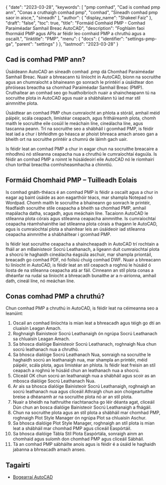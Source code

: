 {
  "date": "2023-03-28",
  "keywords": [
"pmp comhad",
"Cad is comhad pmp ann",
"Conas a cruthaigh comhad pmp",
"comhad",
"Síneadh comhad pmp saor in aisce,",
"síneadh"
],
  "author": {
    "display_name": "Shakeel Faiz"
},
  "draft": "false",
  "toc": true,
  "title": "Formáid Comhaid PMP - Comhad Paraiméadar Samhail Breac AutoCAD",
  "description": "Foghlaim faoi fhormáid PMP agus APIs ar féidir leo comhaid PMP a chruthú agus a oscailt.",
  "linktitle": "PMP",
  "menu": {
    "docs": {
      "identifier": "settings-pmp-ga",
      "parent": "settings"
}
},
  "lastmod": "2023-03-28"
}

## Cad is comhad PMP ann?

Úsáideann AutoCAD an síneadh comhad .pmp dá Chomhad Paraiméadar Samhail Breac. Nuair a bhreacann tú líníocht in AutoCAD, bíonn na socruithe agus an chumraíocht a bhaineann go sonrach le printéirí a úsáidtear don phróiseas breactha sa chomhad Paraiméadar Samhail Breac (PMP). Cruthaítear an comhad seo go huathoibríoch nuair a shaincheapann tú na socruithe plota in AutoCAD agus nuair a shábhálann tú iad mar stíl ainmnithe plota.

Úsáidtear an comhad PMP chun cumraíocht an phlota a stóráil, amhail méid páipéir, scála ceapach, limistéar ceapach, agus fritháireamh plota, chomh maith le socruithe eile cosúil le meáchain líne, cineálacha líne, agus tascanna peann. Trí na socruithe seo a shábháil i gcomhad PMP, is féidir leat iad a chur i bhfeidhm go héasca ar phoist bhreaca amach anseo gan a bheith ort na socruithe printéir a chumrú de láimh gach uair.

Is féidir leat an comhad PMP a chur in eagar chun na socruithe breacaire a mhodhnú nó stíleanna ceapacha nua a chruthú le cumraíochtaí éagsúla. Is féidir an comhad PMP a roinnt le húsáideoirí eile AutoCAD nó le ríomhairí chun torthaí breactha comhsheasmhacha a chinntiú.

## Formáid Chomhaid PMP – Tuilleadh Eolais

Is comhad gnáth-théacs é an comhad PMP is féidir a oscailt agus a chur in eagar ag baint úsáide as aon eagarthóir téacs, mar shampla Notepad nó Wordpad. Chomh maith le socruithe a bhaineann go sonrach le printéir, féadfaidh socruithe stíle ceapacha a bheith sa chomhad PMP, amhail mapálacha datha, scagadh, agus meáchain líne. Tacaíonn AutoCAD le stíleanna plota córais agus stíleanna ceapacha ainmnithe. Is cumraíochtaí ceapacha réamhshainithe iad stíleanna plota córais a thagann le AutoCAD, agus is cumraíochtaí plota a shainítear leis an úsáideoir iad stíleanna ceapacha ainmnithe a shábháiltear i gcomhad PMP.

Is féidir leat socruithe ceapacha a shaincheapadh in AutoCAD trí rochtain a fháil ar an mBainisteoir Socrú Leathanach, a ligeann duit cumraíochtaí plota a shocrú le haghaidh cineálacha éagsúla aschuir, mar shampla priontáil, breacadh go comhad PDF, nó foilsiú chuig comhad DWF. Nuair a bhreacann tú líníocht in AutoCAD, is féidir leat an stíl ceapach a roghnú le húsáid ó liosta de na stíleanna ceapacha atá ar fáil. Cinneann an stíl plota conas a dhéanfar na rudaí sa líníocht a bhreacadh bunaithe ar a n-airíonna, amhail dath, cineál líne, nó meáchan líne.

## Conas comhad PMP a chruthú?

Chun comhad PMP a chruthú in AutoCAD, is féidir leat na céimeanna seo a leanúint:

1. Oscail an comhad líníochta is mian leat a bhreacadh agus téigh go dtí an cluaisín Leagan Amach.
2. Roghnaigh Bainisteoir Socrú Leathanaigh ón ngrúpa Socrú Leathanach sa chluaisín Leagan Amach.
3. Sa bhosca dialóige Bainisteoir Socrú Leathanach, roghnaigh Nua chun socrú leathanach nua a chruthú.
4. Sa bhosca dialóige Socrú Leathanach Nua, sonraigh na socruithe le haghaidh socrú an leathanaigh nua, mar shampla an printéir, méid páipéir, scála plota, agus limistéar an phlota. Is féidir leat freisin an stíl ceapach a roghnú le húsáid chun an leathanach nua a shocrú.
5. Cliceáil OK chun socrú an leathanaigh nua a shábháil agus scoir as an mbosca dialóige Socrú Leathanach Nua.
6. Ar ais sa bhosca dialóige Bainisteoir Socrú Leathanaigh, roghnaigh an socrú leathanach nua agus cliceáil Athraigh chun aon choigeartuithe breise a dhéanamh ar na socruithe plota nó ar an stíl plota.
7. Nuair a bheidh na hathruithe riachtanacha go léir déanta agat, cliceáil Dún chun an bosca dialóige Bainisteoir Socrú Leathanaigh a fhágáil.
8. Chun na socruithe plota agus an stíl plota a shábháil mar chomhad PMP, roghnaigh Plot Style Manager ón ngrúpa Plot sa chluaisín Aschur.
9. Sa bhosca dialóige Plot Style Manager, roghnaigh an stíl plota is mian leat a shábháil mar chomhad PMP agus cliceáil Easpórtáil.
10. Sa bhosca dialóige Tábla Stíl Plota Easpórtála, sonraigh ainm an chomhaid agus suíomh don chomhad PMP agus cliceáil Sábháil.
11. Tá an comhad PMP sábháilte anois agus is féidir é a úsáid le haghaidh jabanna a bhreacadh amach anseo.

## Tagairtí
* [Bogearraí AutoCAD](https://en.wikipedia.org/wiki/AutoCAD)


